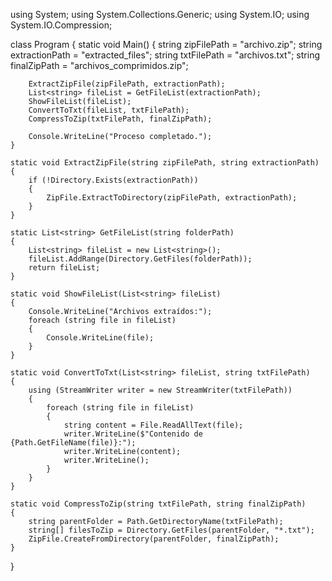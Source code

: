 using System;
using System.Collections.Generic;
using System.IO;
using System.IO.Compression;

class Program
{
    static void Main()
    {
        string zipFilePath = "archivo.zip";
        string extractionPath = "extracted_files";
        string txtFilePath = "archivos.txt";
        string finalZipPath = "archivos_comprimidos.zip";

        ExtractZipFile(zipFilePath, extractionPath);
        List<string> fileList = GetFileList(extractionPath);
        ShowFileList(fileList);
        ConvertToTxt(fileList, txtFilePath);
        CompressToZip(txtFilePath, finalZipPath);

        Console.WriteLine("Proceso completado.");
    }

    static void ExtractZipFile(string zipFilePath, string extractionPath)
    {
        if (!Directory.Exists(extractionPath))
        {
            ZipFile.ExtractToDirectory(zipFilePath, extractionPath);
        }
    }

    static List<string> GetFileList(string folderPath)
    {
        List<string> fileList = new List<string>();
        fileList.AddRange(Directory.GetFiles(folderPath));
        return fileList;
    }

    static void ShowFileList(List<string> fileList)
    {
        Console.WriteLine("Archivos extraídos:");
        foreach (string file in fileList)
        {
            Console.WriteLine(file);
        }
    }

    static void ConvertToTxt(List<string> fileList, string txtFilePath)
    {
        using (StreamWriter writer = new StreamWriter(txtFilePath))
        {
            foreach (string file in fileList)
            {
                string content = File.ReadAllText(file);
                writer.WriteLine($"Contenido de {Path.GetFileName(file)}:");
                writer.WriteLine(content);
                writer.WriteLine();
            }
        }
    }

    static void CompressToZip(string txtFilePath, string finalZipPath)
    {
        string parentFolder = Path.GetDirectoryName(txtFilePath);
        string[] filesToZip = Directory.GetFiles(parentFolder, "*.txt");
        ZipFile.CreateFromDirectory(parentFolder, finalZipPath);
    }
}
